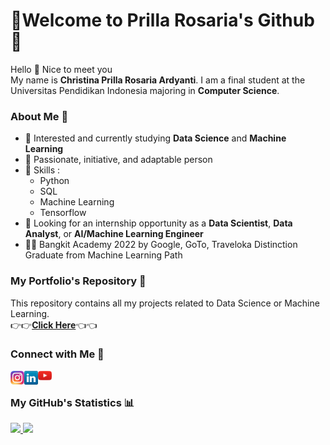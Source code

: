 # 🌼Welcome to Prilla Rosaria's Github🌼

Hello 👋 Nice to meet you <br>
My name is **Christina Prilla Rosaria Ardyanti**. I am a final student at the Universitas Pendidikan Indonesia majoring in **Computer Science**.

### About Me 👧
- 🌳 Interested and currently studying **Data Science** and **Machine Learning**
- 🙌 Passionate, initiative, and adaptable person
- 🧠 Skills : 
  - Python
  - SQL
  - Machine Learning
  - Tensorflow
- 👔 Looking for an internship opportunity as a **Data Scientist**, **Data Analyst**, or **AI/Machine Learning Engineer**
- 👩‍🎓 Bangkit Academy 2022 by Google, GoTo, Traveloka Distinction Graduate from Machine Learning Path

### My Portfolio's Repository 📂
This repository contains all my projects related to Data Science or Machine Learning. <br>
👉👉[**Click Here**](https://github.com/prillarosaria/portfolio)👈👈

### Connect with Me 📱

<a href="https://www.instagram.com/prillarosardyanti/">
  <img align="left" alt="Abhishek's Instagram" width="22px" src="https://github.com/prillarosaria/prillarosaria/blob/main/icons/instagram.png" />
</a>
<a href="https://www.linkedin.com/in/prillarosaria/">
  <img align="left" alt="Prilla's Linkedin" width="22px" src="https://github.com/prillarosaria/prillarosaria/blob/main/icons/linkedin.png" />
</a>
<a href="https://www.youtube.com/channel/UC7HO6rJh05f1sDrVpjnbN_A">
  <img align="left" alt="Prilla's Youtube" width="22px" src="https://github.com/prillarosaria/prillarosaria/blob/main/icons/youtube.png" />
</a>

<br>

### My GitHub's Statistics 📊
<a href="https://github.com/prillarosaria">
  <img height="180em" src="https://github-readme-stats-eight-theta.vercel.app/api?username=prillarosaria&show_icons=true&theme=algolia&include_all_commits=true&count_private=true"/>
  <img height="180em" src="https://github-readme-stats-eight-theta.vercel.app/api/top-langs/?username=prillarosaria&layout=compact&langs_count=8&theme=algolia"/>
</a>
</p>

